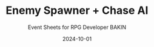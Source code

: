 ---
title: Enemy Spawner + Chase AI
subtitle: Event Sheets for RPG Developer BAKIN
date: 2024-10-01
time: 00:00
type: assets
content: |
  A set of event sheets for RPG Developer BAKIN that enables enemy spawning and chase AI behavior. Perfect for adding dynamic enemy encounters to your RPG games.

  - Includes enemy spawner system
  - Implements chase AI for engaging gameplay
  - Compatible with RPG Developer BAKIN projects

  [Download](https://meringue-rouge.itch.io/enemy-spawner-chase-ai-rpg-developer-bakin)[](https://meringue-rouge.itch.io/)
---